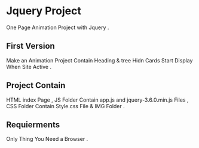 # Jquery Project
One Page Animation Project with Jquery .
## First Version 
Make an Animation Project Contain Heading & tree Hidn Cards Start Display When Site Active .
## Project Contain
HTML index Page , JS Folder Contain app.js and jquery-3.6.0.min.js Files , CSS Folder Contain Style.css File & IMG Folder .
## Requierments 
Only Thing You Need a Browser .